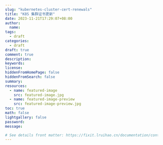 ```yaml
---
slug: "kubernetes-cluster-cert-renewals"
title: "K8S 集群证书更新"
date: 2023-11-21T17:29:07+08:00
author:
  name:
tags:
  - draft
categories:
  - draft
draft: true
comment: true
description:
keywords:
license:
hiddenFromHomePage: false
hiddenFromSearch: false
summary:
resources:
  - name: featured-image
    src: featured-image.jpg
  - name: featured-image-preview
    src: featured-image-preview.jpg
toc: true
math: false
lightgallery: false
password:
message:

# See details front matter: https://fixit.lruihao.cn/documentation/content-management/introduction/#front-matter
---
```

